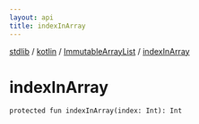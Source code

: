 ```yaml
---
layout: api
title: indexInArray
---
```

[stdlib](../../index.md) / [kotlin](../index.md) / [ImmutableArrayList](index.md) / [indexInArray](indexInArray.md)

# indexInArray

```
protected fun indexInArray(index: Int): Int
```
